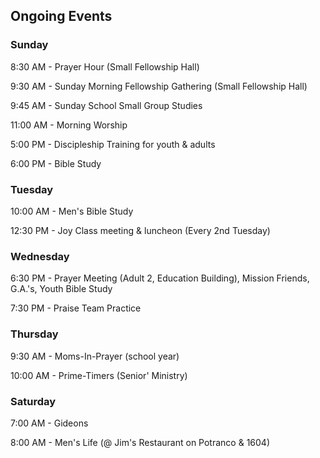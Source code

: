 ## Ongoing Events

### Sunday

8:30 AM   - Prayer Hour (Small Fellowship Hall)

9:30 AM   - Sunday Morning Fellowship Gathering (Small Fellowship Hall)

9:45 AM   - Sunday School Small Group Studies

11:00 AM  - Morning Worship

5:00 PM   - Discipleship Training for youth & adults

6:00 PM   - Bible Study


### Tuesday

10:00 AM - Men's Bible Study

12:30 PM - Joy Class meeting & luncheon (Every 2nd Tuesday)

### Wednesday

6:30 PM - Prayer Meeting (Adult 2, Education Building), Mission Friends, G.A.'s, Youth Bible Study

7:30 PM - Praise Team Practice

### Thursday

9:30 AM   - Moms-In-Prayer (school year)

10:00 AM - Prime-Timers (Senior' Ministry)

### Saturday

7:00 AM - Gideons

8:00 AM - Men's Life (@ Jim's Restaurant on Potranco & 1604)
